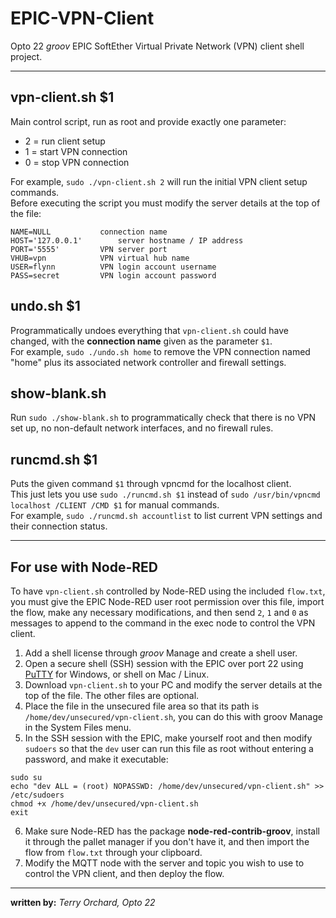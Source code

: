 # EPIC-VPN-Client
Opto 22 *groov* EPIC SoftEther Virtual Private Network (VPN) client shell project.

---

## vpn-client.sh $1
Main control script, run as root and provide exactly one parameter:
* 2 = run client setup
* 1 = start VPN connection
* 0 = stop VPN connection

For example, `sudo ./vpn-client.sh 2` will run the initial VPN client setup commands.<br>
Before executing the script you must modify the server details at the top of the file:
```
NAME=NULL			connection name
HOST='127.0.0.1'		server hostname / IP address
PORT='5555'			VPN server port
VHUB=vpn			VPN virtual hub name
USER=flynn			VPN login account username
PASS=secret			VPN login account password
```

## undo.sh $1
Programmatically undoes everything that `vpn-client.sh` could have changed, with the **connection name** given as the parameter `$1`.<br>
For example, `sudo ./undo.sh home` to remove the VPN connection named "home" plus its associated network controller and firewall settings.

## show-blank.sh
Run `sudo ./show-blank.sh` to programmatically check that there is no VPN set up, no non-default network interfaces, and no firewall rules.

## runcmd.sh $1
Puts the given command `$1` through vpncmd for the localhost client.<br>
This just lets you use `sudo ./runcmd.sh $1` instead of `sudo /usr/bin/vpncmd localhost /CLIENT /CMD $1` for manual commands.<br>
For example, `sudo ./runcmd.sh accountlist` to list current VPN settings and their connection status.

---

## For use with Node-RED

To have `vpn-client.sh` controlled by Node-RED using the included `flow.txt`, you must give the EPIC Node-RED user root permission over this file, import the flow, make any necessary modifications, and then send `2`, `1` and `0` as messages to append to the command in the exec node to control the VPN client.

1. Add a shell license through _groov_ Manage and create a shell user.
2. Open a secure shell (SSH) session with the EPIC over port 22 using [PuTTY](https://www.putty.org/) for Windows, or shell on Mac / Linux.
3. Download `vpn-client.sh` to your PC and modify the server details at the top of the file. The other files are optional.
4. Place the file in the unsecured file area so that its path is `/home/dev/unsecured/vpn-client.sh`, you can do this with groov Manage in the System Files menu.
5. In the SSH session with the EPIC, make yourself root and then modify `sudoers` so that the `dev` user can run this file as root without entering a password, and make it executable:
```
sudo su
echo "dev ALL = (root) NOPASSWD: /home/dev/unsecured/vpn-client.sh" >> /etc/sudoers
chmod +x /home/dev/unsecured/vpn-client.sh
exit
```
6. Make sure Node-RED has the package **node-red-contrib-groov**, install it through the pallet manager if you don't have it, and then import the flow from `flow.txt` through your clipboard.
7. Modify the MQTT node with the server and topic you wish to use to control the VPN client, and then deploy the flow. 

---

**written by:** *Terry Orchard, Opto 22*
